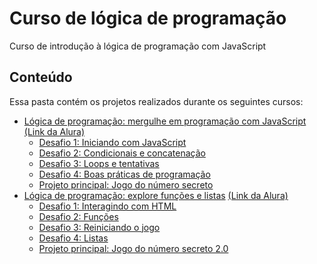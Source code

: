 # Curso de lógica de programação

Curso de introdução à lógica de programação com JavaScript

## Conteúdo

Essa pasta contém os projetos realizados durante os seguintes cursos:

- [Lógica de programação: mergulhe em programação com JavaScript](./curso_1/) [(Link da Alura)](https://www.alura.com.br/curso-online-logica-programacao-mergulhe-programacao-javascript)
  - [Desafio 1: Iniciando com JavaScript](./curso_1/desafio_1/)
  - [Desafio 2: Condicionais e concatenação](./curso_1/desafio_2/)
  - [Desafio 3: Loops e tentativas](./curso_1/desafio_3/)
  - [Desafio 4: Boas práticas de programação](./curso_1/desafio_4/)
  - [Projeto principal: Jogo do número secreto](./curso_1/projeto_principal/)
- [Lógica de programação: explore funções e listas](./curso_2/) [(Link da Alura)](https://www.alura.com.br/curso-online-logica-programacao-funcoes-listas)
  - [Desafio 1: Interagindo com HTML](./curso_2/desafio_1/)
  - [Desafio 2: Funções](./curso_2/desafio_2/)
  - [Desafio 3: Reiniciando o jogo](./curso_2/desafio_3/)
  - [Desafio 4: Listas](./curso_2/desafio_4/)
  - [Projeto principal: Jogo do número secreto 2.0](./curso_2/projeto_principal/)
